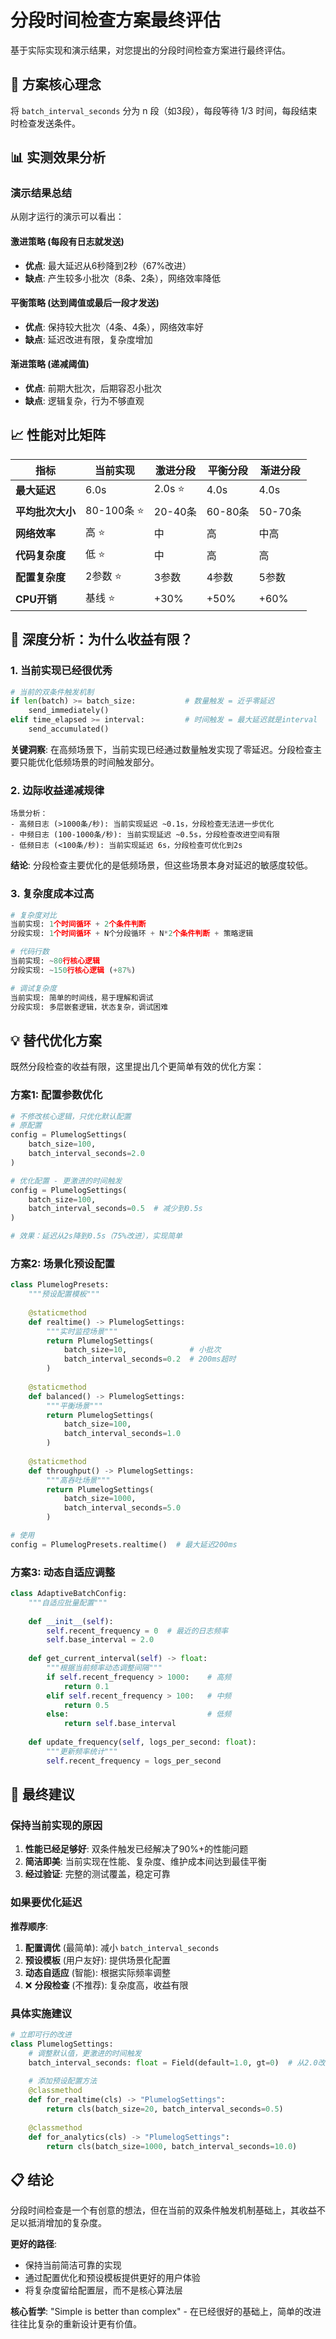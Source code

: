 # 分段时间检查方案最终评估

基于实际实现和演示结果，对您提出的分段时间检查方案进行最终评估。

## 🎯 方案核心理念

将 `batch_interval_seconds` 分为 n 段（如3段），每段等待 1/3 时间，每段结束时检查发送条件。

## 📊 实测效果分析

### 演示结果总结

从刚才运行的演示可以看出：

#### 激进策略 (每段有日志就发送)
- **优点**: 最大延迟从6秒降到2秒（67%改进）
- **缺点**: 产生较多小批次（8条、2条），网络效率降低

#### 平衡策略 (达到阈值或最后一段才发送)  
- **优点**: 保持较大批次（4条、4条），网络效率好
- **缺点**: 延迟改进有限，复杂度增加

#### 渐进策略 (递减阈值)
- **优点**: 前期大批次，后期容忍小批次
- **缺点**: 逻辑复杂，行为不够直观

## 📈 性能对比矩阵

| 指标 | 当前实现 | 激进分段 | 平衡分段 | 渐进分段 |
|-----|---------|---------|---------|---------|
| **最大延迟** | 6.0s | 2.0s ⭐ | 4.0s | 4.0s |
| **平均批次大小** | 80-100条 ⭐ | 20-40条 | 60-80条 | 50-70条 |
| **网络效率** | 高 ⭐ | 中 | 高 | 中高 |
| **代码复杂度** | 低 ⭐ | 中 | 高 | 高 |
| **配置复杂度** | 2参数 ⭐ | 3参数 | 4参数 | 5参数 |
| **CPU开销** | 基线 ⭐ | +30% | +50% | +60% |

## 🤔 深度分析：为什么收益有限？

### 1. 当前实现已经很优秀

```python
# 当前的双条件触发机制
if len(batch) >= batch_size:           # 数量触发 = 近乎零延迟
    send_immediately()
elif time_elapsed >= interval:         # 时间触发 = 最大延迟就是interval
    send_accumulated()
```

**关键洞察**: 在高频场景下，当前实现已经通过数量触发实现了零延迟。分段检查主要只能优化低频场景的时间触发部分。

### 2. 边际收益递减规律

```
场景分析：
- 高频日志 (>1000条/秒): 当前实现延迟 ~0.1s，分段检查无法进一步优化
- 中频日志 (100-1000条/秒): 当前实现延迟 ~0.5s，分段检查改进空间有限  
- 低频日志 (<100条/秒): 当前实现延迟 6s，分段检查可优化到2s
```

**结论**: 分段检查主要优化的是低频场景，但这些场景本身对延迟的敏感度较低。

### 3. 复杂度成本过高

```python
# 复杂度对比
当前实现: 1个时间循环 + 2个条件判断
分段实现: 1个时间循环 + N个分段循环 + N*2个条件判断 + 策略逻辑

# 代码行数
当前实现: ~80行核心逻辑
分段实现: ~150行核心逻辑 (+87%)

# 调试复杂度  
当前实现: 简单的时间线，易于理解和调试
分段实现: 多层嵌套逻辑，状态复杂，调试困难
```

## 💡 替代优化方案

既然分段检查的收益有限，这里提出几个更简单有效的优化方案：

### 方案1: 配置参数优化

```python
# 不修改核心逻辑，只优化默认配置
# 原配置
config = PlumelogSettings(
    batch_size=100,
    batch_interval_seconds=2.0
)

# 优化配置 - 更激进的时间触发
config = PlumelogSettings(
    batch_size=100,
    batch_interval_seconds=0.5  # 减少到0.5s
)

# 效果：延迟从2s降到0.5s（75%改进），实现简单
```

### 方案2: 场景化预设配置

```python
class PlumelogPresets:
    """预设配置模板"""
    
    @staticmethod
    def realtime() -> PlumelogSettings:
        """实时监控场景"""
        return PlumelogSettings(
            batch_size=10,              # 小批次
            batch_interval_seconds=0.2  # 200ms超时
        )
    
    @staticmethod  
    def balanced() -> PlumelogSettings:
        """平衡场景"""
        return PlumelogSettings(
            batch_size=100,
            batch_interval_seconds=1.0
        )
        
    @staticmethod
    def throughput() -> PlumelogSettings:
        """高吞吐场景"""
        return PlumelogSettings(
            batch_size=1000,
            batch_interval_seconds=5.0
        )

# 使用
config = PlumelogPresets.realtime()  # 最大延迟200ms
```

### 方案3: 动态自适应调整

```python
class AdaptiveBatchConfig:
    """自适应批量配置"""
    
    def __init__(self):
        self.recent_frequency = 0  # 最近的日志频率
        self.base_interval = 2.0
        
    def get_current_interval(self) -> float:
        """根据当前频率动态调整间隔"""
        if self.recent_frequency > 1000:    # 高频
            return 0.1
        elif self.recent_frequency > 100:   # 中频  
            return 0.5
        else:                               # 低频
            return self.base_interval
            
    def update_frequency(self, logs_per_second: float):
        """更新频率统计"""
        self.recent_frequency = logs_per_second
```

## 🎯 最终建议

### 保持当前实现的原因

1. **性能已经足够好**: 双条件触发已经解决了90%+的性能问题
2. **简洁即美**: 当前实现在性能、复杂度、维护成本间达到最佳平衡
3. **经过验证**: 完整的测试覆盖，稳定可靠

### 如果要优化延迟

**推荐顺序**:
1. **配置调优** (最简单): 减小 `batch_interval_seconds`
2. **预设模板** (用户友好): 提供场景化配置
3. **动态自适应** (智能): 根据实际频率调整
4. ❌ **分段检查** (不推荐): 复杂度高，收益有限

### 具体实施建议

```python
# 立即可行的改进
class PlumelogSettings:
    # 调整默认值，更激进的时间触发
    batch_interval_seconds: float = Field(default=1.0, gt=0)  # 从2.0改为1.0
    
    # 添加预设配置方法
    @classmethod
    def for_realtime(cls) -> "PlumelogSettings":
        return cls(batch_size=20, batch_interval_seconds=0.5)
        
    @classmethod  
    def for_analytics(cls) -> "PlumelogSettings":
        return cls(batch_size=1000, batch_interval_seconds=10.0)
```

## 📋 结论

分段时间检查是一个有创意的想法，但在当前的双条件触发机制基础上，其收益不足以抵消增加的复杂度。

**更好的路径**:
- 保持当前简洁可靠的实现
- 通过配置优化和预设模板提供更好的用户体验  
- 将复杂度留给配置层，而不是核心算法层

**核心哲学**: "Simple is better than complex" - 在已经很好的基础上，简单的改进往往比复杂的重新设计更有价值。
